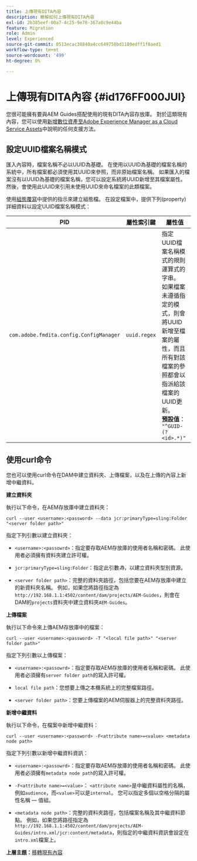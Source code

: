```yaml
---
title: 上傳現有DITA內容
description: 瞭解如何上傳現有DITA內容
exl-id: 2b385eef-00a7-4c25-9e78-367a0c9e44ba
feature: Migration
role: Admin
level: Experienced
source-git-commit: 0513ecac38840a4cc649758bd1180edff1f8aed1
workflow-type: tm+mt
source-wordcount: '499'
ht-degree: 0%

---
```


# 上傳現有DITA內容 {#id176FF000JUI}

您很可能擁有要與AEM Guides搭配使用的現有DITA內容存放庫。 對於這類現有內容，您可以使用[新增數位資產至Adobe Experience Manager as a Cloud Service Assets](https://experienceleague.adobe.com/docs/experience-manager-cloud-service/assets/manage/add-assets.html)中說明的任何支援方法。

## 設定UUID檔案名稱模式

匯入內容時，檔案名稱不必以UUID為基礎。 在使用以UUID為基礎的檔案名稱的系統中，所有檔案都必須使用其UUID來參照，而非原始檔案名稱。 如果匯入的檔案沒有以UUID為基礎的檔案名稱，您可以設定系統將UUID新增至其檔案屬性。 然後，會使用此UUID來引用未使用UUID來命名檔案的此類檔案。

使用[組態覆寫](download-install-additional-config-override.md#)中提供的指示來建立組態檔。 在設定檔案中，提供下列\(property\)詳細資料以設定UUID檔案名稱模式：

| PID | 屬性索引鍵 | 屬性值 |
|---|------------|--------------|
| `com.adobe.fmdita.config.ConfigManager` | `uuid.regex` | 指定UUID檔案名稱模式的規則運算式的字串。 <br>如果檔案未遵循指定的模式，則會將UUID新增至檔案的屬性，而且所有對該檔案的參照都會以指派給該檔案的UUID更新。<br> **預設值**： `"^GUID-(?<id>.*)"` |

## 使用curl命令

您也可以使用curl命令在DAM中建立資料夾、上傳檔案，以及在上傳的內容上新增中繼資料。

**建立資料夾**

執行以下命令，在AEM存放庫中建立資料夾：

```
curl --user <username>:<password> --data jcr:primaryType=sling:Folder "<server folder path>"
```

指定下列引數以建立資料夾：

- `<username>:<passowrd>`：指定要存取AEM存放庫的使用者名稱和密碼。 此使用者必須擁有資料夾建立許可權。

- `jcr:primaryType=sling:Folder`：指定此引數&#x200B;*為*，以建立資料夾型別資源。

- `<server folder path>`：完整的資料夾路徑，包括您要在AEM存放庫中建立的新資料夾名稱。 例如，如果您將路徑指定為`http://192.168.1.1:4502/content/dam/projects/AEM-Guides`，則會在DAM的`projects`資料夾中建立資料夾`AEM-Guides`。


**上傳檔案**

執行以下命令來上傳AEM存放庫中的檔案：

```
curl --user <username>:<password> -T "<local file path>" "<server folder path>"
```

指定下列引數以上傳檔案：

- `<username>:<passowrd>`：指定要存取AEM存放庫的使用者名稱和密碼。 此使用者必須擁有`server folder path`的寫入許可權。

- ``local file path``：您想要上傳之本機系統上的完整檔案路徑。

- `<server folder path>`：您要上傳檔案的AEM伺服器上的完整資料夾路徑。


**新增中繼資料**

執行以下命令，在檔案中新增中繼資料：

```
curl --user <username>:<password> -F<attribute name>=<value> <metadata node path>
```

指定下列引數以新增中繼資料資訊：

- `<username>:<passowrd>`：指定要存取AEM存放庫的使用者名稱和密碼。 此使用者必須擁有``metadata node path``的寫入許可權。

- ``-F<attribute name>=<value>``： `<attribute name>`是中繼資料屬性的名稱，例如`audience`，而`<value>`可以是`internal`。 您可以指定多個以空格分隔的屬性名稱 — 值組。

- `<metadata node path>`：完整的資料夾路徑，包括檔案名稱及其中繼資料節點。 例如，如果您將路徑指定為`http://192.168.1.1:4502/content/dam/projects/AEM-Guides/intro.xml/jcr:content/metadata`，則指定的中繼資料資訊會設定在`intro.xml`檔案上。


**上層主題：**[&#x200B;移轉現有內容](migrate-content.md)
